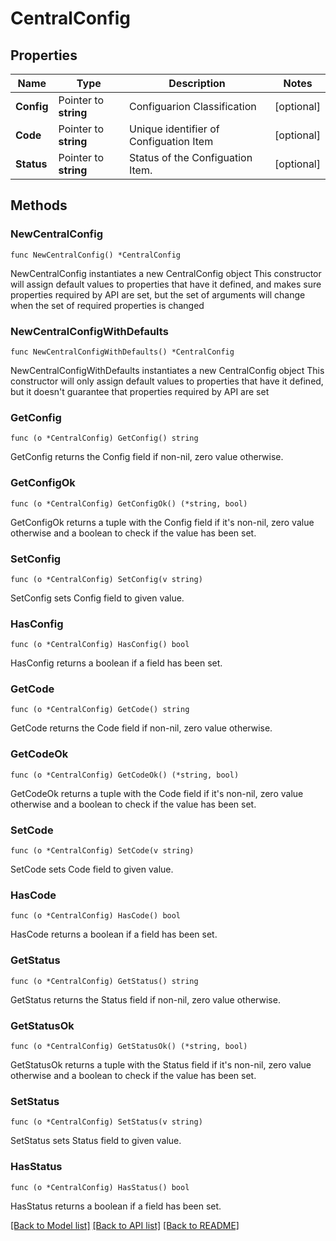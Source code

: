 # CentralConfig

## Properties

Name | Type | Description | Notes
------------ | ------------- | ------------- | -------------
**Config** | Pointer to **string** | Configuarion Classification | [optional] 
**Code** | Pointer to **string** | Unique identifier of Configuation Item | [optional] 
**Status** | Pointer to **string** | Status of the Configuation Item. | [optional] 

## Methods

### NewCentralConfig

`func NewCentralConfig() *CentralConfig`

NewCentralConfig instantiates a new CentralConfig object
This constructor will assign default values to properties that have it defined,
and makes sure properties required by API are set, but the set of arguments
will change when the set of required properties is changed

### NewCentralConfigWithDefaults

`func NewCentralConfigWithDefaults() *CentralConfig`

NewCentralConfigWithDefaults instantiates a new CentralConfig object
This constructor will only assign default values to properties that have it defined,
but it doesn't guarantee that properties required by API are set

### GetConfig

`func (o *CentralConfig) GetConfig() string`

GetConfig returns the Config field if non-nil, zero value otherwise.

### GetConfigOk

`func (o *CentralConfig) GetConfigOk() (*string, bool)`

GetConfigOk returns a tuple with the Config field if it's non-nil, zero value otherwise
and a boolean to check if the value has been set.

### SetConfig

`func (o *CentralConfig) SetConfig(v string)`

SetConfig sets Config field to given value.

### HasConfig

`func (o *CentralConfig) HasConfig() bool`

HasConfig returns a boolean if a field has been set.

### GetCode

`func (o *CentralConfig) GetCode() string`

GetCode returns the Code field if non-nil, zero value otherwise.

### GetCodeOk

`func (o *CentralConfig) GetCodeOk() (*string, bool)`

GetCodeOk returns a tuple with the Code field if it's non-nil, zero value otherwise
and a boolean to check if the value has been set.

### SetCode

`func (o *CentralConfig) SetCode(v string)`

SetCode sets Code field to given value.

### HasCode

`func (o *CentralConfig) HasCode() bool`

HasCode returns a boolean if a field has been set.

### GetStatus

`func (o *CentralConfig) GetStatus() string`

GetStatus returns the Status field if non-nil, zero value otherwise.

### GetStatusOk

`func (o *CentralConfig) GetStatusOk() (*string, bool)`

GetStatusOk returns a tuple with the Status field if it's non-nil, zero value otherwise
and a boolean to check if the value has been set.

### SetStatus

`func (o *CentralConfig) SetStatus(v string)`

SetStatus sets Status field to given value.

### HasStatus

`func (o *CentralConfig) HasStatus() bool`

HasStatus returns a boolean if a field has been set.


[[Back to Model list]](../README.md#documentation-for-models) [[Back to API list]](../README.md#documentation-for-api-endpoints) [[Back to README]](../README.md)


